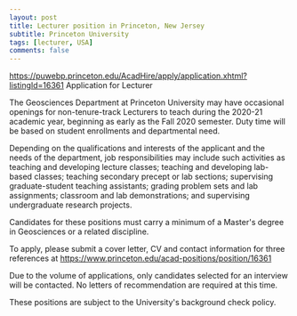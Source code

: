 ```yaml
---
layout: post
title: Lecturer position in Princeton, New Jersey
subtitle: Princeton University
tags: [lecturer, USA]
comments: false
---
```

https://puwebp.princeton.edu/AcadHire/apply/application.xhtml?listingId=16361
Application for Lecturer


The Geosciences Department at Princeton University may have occasional openings for non-tenure-track Lecturers to teach during the 2020-21 academic year, beginning as early as the Fall 2020 semester. Duty time will be based on student enrollments and departmental need.



Depending on the qualifications and interests of the applicant and the needs of the department, job responsibilities may include such activities as teaching and developing lecture classes; teaching and developing lab-based classes; teaching secondary precept or lab sections; supervising graduate-student teaching assistants; grading problem sets and lab assignments; classroom and lab demonstrations; and supervising undergraduate research projects.



Candidates for these positions must carry a minimum of a Master's degree in Geosciences or a related discipline.



To apply, please submit a cover letter, CV and contact information for three references at https://www.princeton.edu/acad-positions/position/16361



Due to the volume of applications, only candidates selected for an interview will be contacted.  No letters of recommendation are required at this time.



These positions are subject to the University's background check policy.
